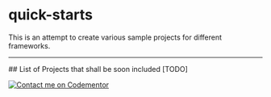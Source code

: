 # quick-starts

This is an attempt to create various sample projects for different frameworks. 

<hr/>
## List of Projects that shall be soon included
[TODO]

[![Contact me on Codementor](https://cdn.codementor.io/badges/contact_me_github.svg)](https://www.codementor.io/harikishoretadigotla?utm_source=github&utm_medium=button&utm_term=harikishoretadigotla&utm_campaign=github)
